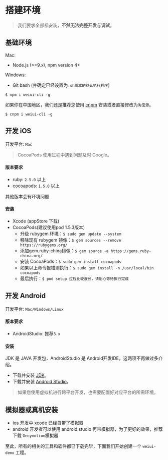 # 搭建环境

> 我们要求全部都安装，**不然无法完整开发与调试**。

## 基础环境
Mac: 
* Node.js (>=9.x), npm version 4+ 

Windows: 
* Git bash (并确定已经设置为`.sh脚本的默认执行程序`)

```
$ npm i weiui-cli -g
```
如果你在中国地区，我们还是推荐您使用 [cnpm](https://npm.taobao.org/) 安装或者直接修改为`淘宝源`。
```
$ cnpm i weiui-cli -g 
```

## 开发 iOS
开发平台: `Mac`
> CocoaPods 使用过程中遇到问题及时 Google。

#### 版本要求
- ruby: `2.5.0` 以上
- cocoapods: `1.5.0` 以上

其他版本会有环境问题
#### 安装
* Xcode (appStore 下载)
* CocoaPods(建议使用pod 1.5.3版本)
    * 升级 rubygem 环境：`$ sudo gem update --system`
    * 移除现有 rubygem 镜像：`$ gem sources --remove https://rubygems.org/`
    * 添加gem.ruby-china镜像：`$ gem source -a https://gems.ruby-china.org/`
    * 安装 CocoaPods：`$ sudo gem install cocoapods`
    * 如果以上命令报错则执行：`$ sudo gem install -n /usr/local/bin cocoapods`
    * 最后执行：`$ pod setup 过程比较漫长，请耐心等待执行完成`

## 开发 Android
开发平台: `Mac/Windows/Linux`

#### 版本要求
- AndroidStudio: 推荐`3.x`

#### 安装

JDK 是 JAVA 开发包，AndroidStudio 是 Android开发IDE，这两项不再做过多介绍。

* 下载并安装 [JDK](http://www.oracle.com/technetwork/java/javase/downloads/jdk8-downloads-2133151.html)。
* 下载并安装 [Android Studio](https://developer.android.google.cn/studio/index.html)。

> 如果您使用虚拟机进行跨平台开发，也需要配置好对应平台的所需环境。

## 模拟器或真机安装
* ios 开发中 xcode 已经自带了模拟器
* android 开发者可以使用 android studio 再带模拟器，为了更好的效果，推荐下载 `Genymotion`模拟器

至此，所有的相关的工具和软件都已下载完毕，下面我们开始创建一个 `weiui-demo` 工程。

